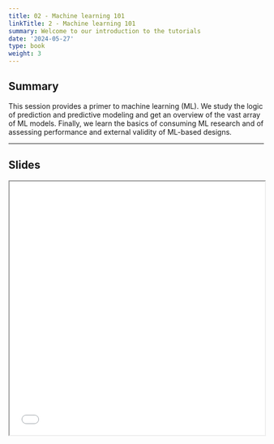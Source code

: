 ```yaml
---
title: 02 - Machine learning 101
linkTitle: 2 - Machine learning 101
summary: Welcome to our introduction to the tutorials
date: '2024-05-27'
type: book
weight: 3
---
```


## Summary

This session provides a primer to machine learning (ML). We study the logic of prediction and predictive modeling and get an overview of the vast array of ML models. Finally, we learn the basics of consuming ML research and of assessing performance and external validity of ML-based designs.

---

## Slides

<iframe src="../d3s2-machine-learning.pdf#view=fit" width="100%" height="500px">
    </iframe>

<!--
## Courses in this program

{{< list_children >}}

{{< figure src="featured.jpg" >}}

{{< callout note >}}
The parameter $\mu$ is the mean or expectation of the distribution.
$\sigma$ is its standard deviation.
The variance of the distribution is $\sigma^{2}$.
{{< /callout >}}
-->
